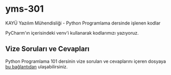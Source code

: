 # yms-301
KAYÜ Yazılım Mühendisliği - Python Programlama dersinde işlenen kodlar

PyCharm'ın içerisindeki venv'i kullanarak kodlarımızı yazıyoruz.

## Vize Soruları ve Cevapları
Python Programlama 101 dersinin vize soruları ve cevaplarını içeren dosyaya [bu bağlantıdan](https://github.com/furkandlkdr/yms-301/blob/main/python-vize.md) ulaşabilirsiniz.
